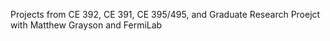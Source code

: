 Projects from CE 392, CE 391, CE 395/495, and Graduate Research Proejct with Matthew Grayson and FermiLab
